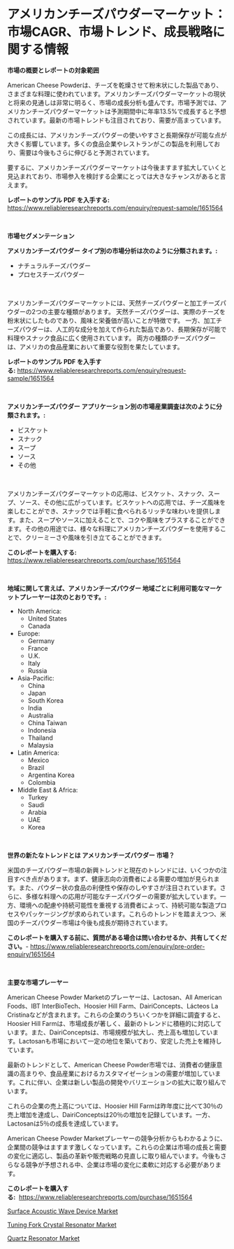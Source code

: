 <p><h1>アメリカンチーズパウダーマーケット：市場CAGR、市場トレンド、成長戦略に関する情報</h1></p><p><strong>市場の概要とレポートの対象範囲</strong></p>
<p><p>American Cheese Powderは、チーズを乾燥させて粉末状にした製品であり、さまざまな料理に使われています。アメリカンチーズパウダーマーケットの現状と将来の見通しは非常に明るく、市場の成長分析も盛んです。市場予測では、アメリカンチーズパウダーマーケットは予測期間中に年率13.5%で成長すると予想されています。最新の市場トレンドも注目されており、需要が高まっています。</p><p>この成長には、アメリカンチーズパウダーの使いやすさと長期保存が可能な点が大きく影響しています。多くの食品企業やレストランがこの製品を利用しており、需要は今後もさらに伸びると予測されています。</p><p>要するに、アメリカンチーズパウダーマーケットは今後ますます拡大していくと見込まれており、市場参入を検討する企業にとっては大きなチャンスがあると言えます。</p></p>
<p><strong>レポートのサンプル PDF を入手する:</strong> <a href="https://www.reliableresearchreports.com/enquiry/request-sample/1651564">https://www.reliableresearchreports.com/enquiry/request-sample/1651564</a></p>
<p>&nbsp;</p>
<p><strong>市場セグメンテーション</strong></p>
<p><strong>アメリカンチーズパウダー タイプ別の市場分析は次のように分類されます。:</strong></p>
<p><ul><li>ナチュラルチーズパウダー</li><li>プロセスチーズパウダー</li></ul></p>
<p>&nbsp;</p>
<p><p>アメリカンチーズパウダーマーケットには、天然チーズパウダーと加工チーズパウダーの2つの主要な種類があります。 天然チーズパウダーは、実際のチーズを粉末状にしたものであり、風味と栄養価が高いことが特徴です。 一方、加工チーズパウダーは、人工的な成分を加えて作られた製品であり、長期保存が可能で料理やスナック食品に広く使用されています。 両方の種類のチーズパウダーは、アメリカの食品産業において重要な役割を果たしています。</p></p>
<p><strong>レポートのサンプル PDF を入手する:</strong>&nbsp;<a href="https://www.reliableresearchreports.com/enquiry/request-sample/1651564">https://www.reliableresearchreports.com/enquiry/request-sample/1651564</a></p>
<p>&nbsp;</p>
<p><strong> アメリカンチーズパウダー アプリケーション別の市場産業調査は次のように分類されます。:</strong></p>
<p><ul><li>ビスケット</li><li>スナック</li><li>スープ</li><li>ソース</li><li>その他</li></ul></p>
<p>&nbsp;</p>
<p><p>アメリカンチーズパウダーマーケットの応用は、ビスケット、スナック、スープ、ソース、その他に広がっています。ビスケットへの応用では、チーズ風味を楽しむことができ、スナックでは手軽に食べられるリッチな味わいを提供します。また、スープやソースに加えることで、コクや風味をプラスすることができます。その他の用途では、様々な料理にアメリカンチーズパウダーを使用することで、クリーミーさや風味を引き立てることができます。</p></p>
<p><strong>このレポートを購入する:</strong>&nbsp; <a href="https://www.reliableresearchreports.com/purchase/1651564">https://www.reliableresearchreports.com/purchase/1651564</a></p>
<p>&nbsp;</p>
<p><strong>地域に関して言えば、アメリカンチーズパウダー 地域ごとに利用可能なマーケットプレーヤーは次のとおりです。:</strong></p>
<p><ul>
    <li>
        North America:
        <ul>
            <li>United States</li>
            <li>Canada</li>
        </ul>
    </li>
    <li>
        Europe:
        <ul>
            <li>Germany</li>
            <li>France</li>
            <li>U.K.</li>
            <li>Italy</li>
            <li>Russia</li>
        </ul>
    </li>
    <li>
        Asia-Pacific:
        <ul>
            <li>China</li>
            <li>Japan</li>
            <li>South Korea</li>
            <li>India</li>
            <li>Australia</li>
            <li>China Taiwan</li>
            <li>Indonesia</li>
            <li>Thailand</li>
            <li>Malaysia</li>
        </ul>
    </li>
    <li>
        Latin America:
        <ul>
            <li>Mexico</li>
            <li>Brazil</li>
            <li>Argentina Korea</li>
            <li>Colombia</li>
        </ul>
    </li>
    <li>
        Middle East & Africa:
        <ul>
            <li>Turkey</li>
            <li>Saudi</li>
            <li>Arabia</li>
            <li>UAE</li>
            <li>Korea</li>
        </ul>
    </li>
    </ul></p>
<p>&nbsp;</p>
<p><strong>世界の新たなトレンドとは アメリカンチーズパウダー 市場？</strong></p>
<p><p>米国のチーズパウダー市場の新興トレンドと現在のトレンドには、いくつかの注目すべき点があります。まず、健康志向の消費者による需要の増加が見られます。また、パウダー状の食品の利便性や保存のしやすさが注目されています。さらに、多様な料理への応用が可能なチーズパウダーの需要が拡大しています。一方、環境への配慮や持続可能性を重視する消費者によって、持続可能な製造プロセスやパッケージングが求められています。これらのトレンドを踏まえつつ、米国のチーズパウダー市場は今後も成長が期待されています。</p></p>
<p><strong>このレポートを購入する前に、質問がある場合は問い合わせるか、共有してください。</strong>- <a href="https://www.reliableresearchreports.com/enquiry/pre-order-enquiry/1651564">https://www.reliableresearchreports.com/enquiry/pre-order-enquiry/1651564</a></p>
<p>&nbsp;</p>
<p><strong>主要な市場プレーヤー</strong></p>
<p><p>American Cheese Powder Marketのプレーヤーは、Lactosan、All American Foods、IBT InterBioTech、Hoosier Hill Farm、DairiConcepts、Lácteos La Cristinaなどが含まれます。これらの企業のうちいくつかを詳細に調査すると、Hoosier Hill Farmは、市場成長が著しく、最新のトレンドに積極的に対応しています。また、DairiConceptsは、市場規模が拡大し、売上高も増加しています。Lactosanも市場において一定の地位を築いており、安定した売上を維持しています。</p><p>最新のトレンドとして、American Cheese Powder市場では、消費者の健康意識の高まりや、食品産業におけるカスタマイゼーションの需要が増加しています。これに伴い、企業は新しい製品の開発やバリエーションの拡大に取り組んでいます。</p><p>これらの企業の売上高については、Hoosier Hill Farmは昨年度に比べて30％の売上増加を達成し、DairiConceptsは20％の増加を記録しています。一方、Lactosanは5％の成長を達成しています。</p><p>American Cheese Powder Marketプレーヤーの競争分析からもわかるように、企業間の競争はますます激しくなっています。これらの企業は市場の成長と需要の変化に適応し、製品の革新や販売戦略の見直しに取り組んでいます。今後もさらなる競争が予想される中、企業は市場の変化に柔軟に対応する必要があります。</p></p>
<p><strong>このレポートを購入する:</strong>&nbsp;&nbsp;<a href="https://www.reliableresearchreports.com/purchase/1651564">https://www.reliableresearchreports.com/purchase/1651564</a></p>
<p><p><a href="https://github.com/ChiragRp1/Market-Research-Report-List-3/blob/main/surface-acoustic-wave-device-market.md">Surface Acoustic Wave Device Market</a></p><p><a href="https://github.com/Glendatilghmankmgz0rbhwpy/Market-Research-Report-List-1/blob/main/tuning-fork-crystal-resonator-market.md">Tuning Fork Crystal Resonator Market</a></p><p><a href="https://github.com/dx0328/Market-Research-Report-List-2/blob/main/quartz-resonator-market.md">Quartz Resonator Market</a></p></p>
